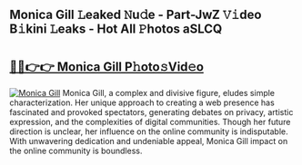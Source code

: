 ## Monica Gill 𝙻eaked 𝙽u𝚍e - Part-JwZ 𝚅𝚒deo B𝚒kini 𝙻eaks - Hot All 𝙿hotos aSLCQ

# <h2><a href="http://ld4dr8.urlbe.top/?page=Monica+Gill">🔗🔗👉👉 Monica Gill P𝚑oto𝚜Vid𝚎o</a></h2>

[![Monica Gill](https://i.imgur.com/eBuTRDB.gif)](http://ld4dr8.urlbe.top/?page=Monica+Gill)
Monica Gill, a complex and divisive figure, eludes simple characterization. Her unique approach to creating a web presence has fascinated and provoked spectators, generating debates on privacy, artistic expression, and the complexities of digital communities. Though her future direction is unclear, her influence on the online community is indisputable. With unwavering dedication and undeniable appeal, Monica Gill impact on the online community is boundless.
